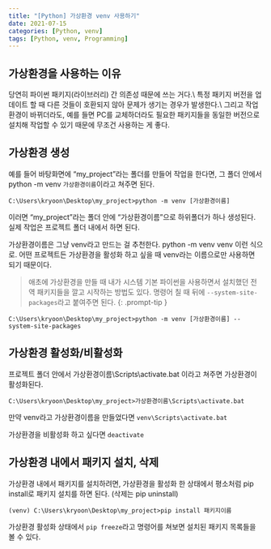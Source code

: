 ```yaml
---
title: "[Python] 가상환경 venv 사용하기"
date: 2021-07-15
categories: [Python, venv]
tags: [Python, venv, Programming]
---
```


## 가상환경을 사용하는 이유
당연히 파이썬 패키지(라이브러리) 간 의존성 때문에 쓰는 거다.\\
특정 패키지 버전을 업데이트 할 때 다른 것들이 호환되지 않아 문제가 생기는 경우가 발생한다.\\
그리고 작업환경이 바뀌더라도, 예를 들면 PC를 교체하더라도 필요한 패키지들을 동일한 버전으로 설치해 작업할 수 있기 때문에 무조건 사용하는 게 좋다.

## 가상환경 생성
예를 들어 바탕화면에 “my_project”라는 폴더를 만들어 작업을 한다면, 그 폴더 안에서 python -m venv `가상환경이름`이라고 쳐주면 된다.

```
C:\Users\kryoon\Desktop\my_project>python -m venv [가상환경이름]
```

이러면 “my_project”라는 폴더 안에 “가상환경이름”으로 하위폴더가 하나 생성된다. 실제 작업은 프로젝트 폴더 내에서 하면 된다.

가상환경이름은 그냥 venv라고 만드는 걸 추천한다. python -m venv venv 이런 식으로. 어떤 프로젝트든 가상환경을 활성화 하고 싶을 때 venv라는 이름으로만 사용하면 되기 때문이다.

>  애초에 가상환경을 만들 때 내가 시스템 기본 파이썬을 사용하면서 설치했던 전역 패키지들을 깔고 시작하는 방법도 있다. 명령어 칠 때 뒤에 `--system-site-packages`라고 붙여주면 된다.
{: .prompt-tip }

```
C:\Users\kryoon\Desktop\my_project>python -m venv [가상환경이름] --system-site-packages
```

## 가상환경 활성화/비활성화
프로젝트 폴더 안에서 가상환경이름\Scripts\activate.bat 이라고 쳐주면 가상환경이 활성화된다.

```
C:\Users\kryoon\Desktop\my_project>가상환경이름\Scripts\activate.bat
```

만약 venv라고 가상환경이름을 만들었다면 `venv\Scripts\activate.bat`

가상환경을 비활성화 하고 싶다면 `deactivate`

## 가상환경 내에서 패키지 설치, 삭제
가상환경 내에서 패키지를 설치하려면, 가상환경을 활성화 한 상태에서 평소처럼 pip install로 패키지 설치를 하면 된다. (삭제는 pip uninstall)

```
(venv) C:\Users\kryoon\Desktop\my_project>pip install 패키지이름
```

가상환경 활성화 상태에서 `pip freeze`라고 명령어를 쳐보면 설치된 패키지 목록들을 볼 수 있다.